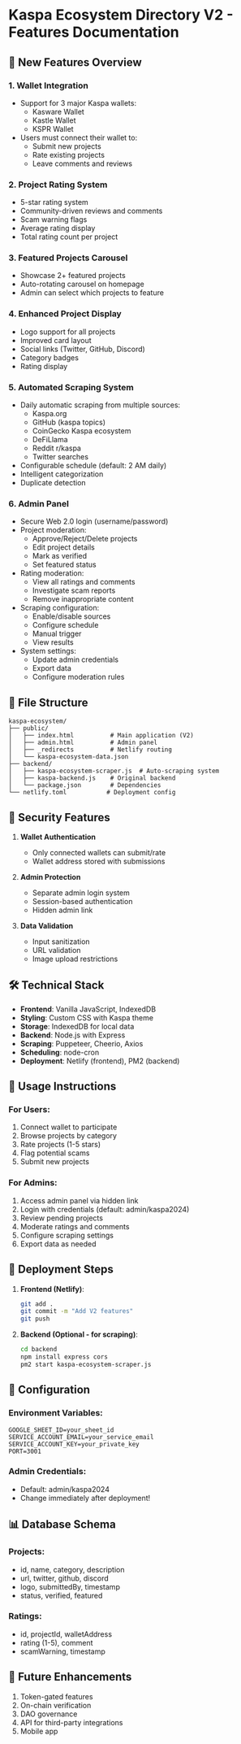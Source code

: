 # Kaspa Ecosystem Directory V2 - Features Documentation

## 🚀 New Features Overview

### 1. **Wallet Integration**
- Support for 3 major Kaspa wallets:
  - Kasware Wallet
  - Kastle Wallet  
  - KSPR Wallet
- Users must connect their wallet to:
  - Submit new projects
  - Rate existing projects
  - Leave comments and reviews

### 2. **Project Rating System**
- 5-star rating system
- Community-driven reviews and comments
- Scam warning flags
- Average rating display
- Total rating count per project

### 3. **Featured Projects Carousel**
- Showcase 2+ featured projects
- Auto-rotating carousel on homepage
- Admin can select which projects to feature

### 4. **Enhanced Project Display**
- Logo support for all projects
- Improved card layout
- Social links (Twitter, GitHub, Discord)
- Category badges
- Rating display

### 5. **Automated Scraping System**
- Daily automatic scraping from multiple sources:
  - Kaspa.org
  - GitHub (kaspa topics)
  - CoinGecko Kaspa ecosystem
  - DeFiLlama
  - Reddit r/kaspa
  - Twitter searches
- Configurable schedule (default: 2 AM daily)
- Intelligent categorization
- Duplicate detection

### 6. **Admin Panel**
- Secure Web 2.0 login (username/password)
- Project moderation:
  - Approve/Reject/Delete projects
  - Edit project details
  - Mark as verified
  - Set featured status
- Rating moderation:
  - View all ratings and comments
  - Investigate scam reports
  - Remove inappropriate content
- Scraping configuration:
  - Enable/disable sources
  - Configure schedule
  - Manual trigger
  - View results
- System settings:
  - Update admin credentials
  - Export data
  - Configure moderation rules

## 📁 File Structure

```
kaspa-ecosystem/
├── public/
│   ├── index.html          # Main application (V2)
│   ├── admin.html          # Admin panel
│   ├── _redirects          # Netlify routing
│   └── kaspa-ecosystem-data.json
├── backend/
│   ├── kaspa-ecosystem-scraper.js  # Auto-scraping system
│   ├── kaspa-backend.js    # Original backend
│   └── package.json        # Dependencies
└── netlify.toml           # Deployment config
```

## 🔐 Security Features

1. **Wallet Authentication**
   - Only connected wallets can submit/rate
   - Wallet address stored with submissions

2. **Admin Protection**
   - Separate admin login system
   - Session-based authentication
   - Hidden admin link

3. **Data Validation**
   - Input sanitization
   - URL validation
   - Image upload restrictions

## 🛠️ Technical Stack

- **Frontend**: Vanilla JavaScript, IndexedDB
- **Styling**: Custom CSS with Kaspa theme
- **Storage**: IndexedDB for local data
- **Backend**: Node.js with Express
- **Scraping**: Puppeteer, Cheerio, Axios
- **Scheduling**: node-cron
- **Deployment**: Netlify (frontend), PM2 (backend)

## 📝 Usage Instructions

### For Users:
1. Connect wallet to participate
2. Browse projects by category
3. Rate projects (1-5 stars)
4. Flag potential scams
5. Submit new projects

### For Admins:
1. Access admin panel via hidden link
2. Login with credentials (default: admin/kaspa2024)
3. Review pending projects
4. Moderate ratings and comments
5. Configure scraping settings
6. Export data as needed

## 🚦 Deployment Steps

1. **Frontend (Netlify)**:
   ```bash
   git add .
   git commit -m "Add V2 features"
   git push
   ```

2. **Backend (Optional - for scraping)**:
   ```bash
   cd backend
   npm install express cors
   pm2 start kaspa-ecosystem-scraper.js
   ```

## 🔧 Configuration

### Environment Variables:
```env
GOOGLE_SHEET_ID=your_sheet_id
SERVICE_ACCOUNT_EMAIL=your_service_email
SERVICE_ACCOUNT_KEY=your_private_key
PORT=3001
```

### Admin Credentials:
- Default: admin/kaspa2024
- Change immediately after deployment!

## 📊 Database Schema

### Projects:
- id, name, category, description
- url, twitter, github, discord
- logo, submittedBy, timestamp
- status, verified, featured

### Ratings:
- id, projectId, walletAddress
- rating (1-5), comment
- scamWarning, timestamp

## 🎯 Future Enhancements

1. Token-gated features
2. On-chain verification
3. DAO governance
4. API for third-party integrations
5. Mobile app

